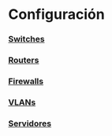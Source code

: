 # Configuración
### [Switches](switches.md)
### [Routers](routers.md)
### [Firewalls](firewalls.md)
### [VLANs](vlans.md)
### [Servidores](servidores.md)
